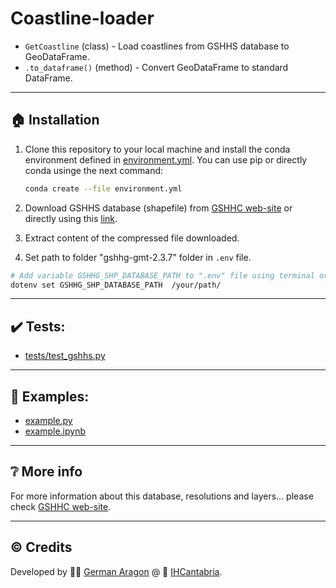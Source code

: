 # Coastline-loader
- `GetCoastline` (class) - Load coastlines from GSHHS database to GeoDataFrame.
- `.to_dataframe()` (method) - Convert GeoDataFrame to standard DataFrame. 

---

## :house: Installation
1. Clone this repository to your local machine and install the conda environment defined in [environment.yml](environment.yml). You can use pip or directly conda usinge the next command:
    ```bash
    conda create --file environment.yml
    ```

2. Download GSHHS database (shapefile) from [GSHHC web-site](https://www.soest.hawaii.edu/pwessel/gshhg/) or directly using this [link](http://www.soest.hawaii.edu/pwessel/gshhg/gshhg-shp-2.3.7.zip).

3. Extract content of the compressed file downloaded.

4. Set path to folder "gshhg-gmt-2.3.7" folder in `.env` file.
```bash
# Add variable GSHHG_SHP_DATABASE_PATH to ".env" file using terminal or directly modify file ".env"
dotenv set GSHHG_SHP_DATABASE_PATH  /your/path/
```
---

## :heavy_check_mark: Tests: 
- [tests/test_gshhs.py](tests/test_gshhs.py)

---

## :rocket: Examples:
- [example.py](example.py)
- [example.ipynb](example.ipynb)

---
## :grey_question: More info
For more information about this database, resolutions and layers... please check
[GSHHC web-site](https://www.soest.hawaii.edu/pwessel/gshhg/).

---
## :copyright: Credits
Developed by :man_technologist: [German Aragon](https://ihcantabria.com/en/directorio-personal/investigador/german-aragon/) @ :office: [IHCantabria](https://github.com/IHCantabria).